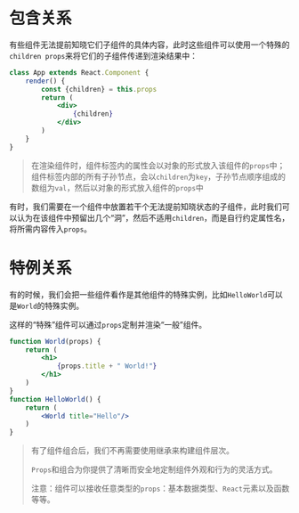 # 包含关系

有些组件无法提前知晓它们子组件的具体内容，此时这些组件可以使用一个特殊的`children props`来将它们的子组件传递到渲染结果中：

```jsx
class App extends React.Component {
    render() {
        const {children} = this.props
        return (
            <div>
                {children}
            </div>
        )
    }
}
```

> 在渲染组件时，组件标签内的属性会以对象的形式放入该组件的`props`中；组件标签内部的所有子孙节点，会以`children`为`key`，子孙节点顺序组成的数组为`val`，然后以对象的形式放入组件的`props`中

有时，我们需要在一个组件中放置若干个无法提前知晓状态的子组件，此时我们可以认为在该组件中预留出几个“洞”，然后不适用`children`，而是自行约定属性名，将所需内容传入`props`。



# 特例关系

有的时候，我们会把一些组件看作是其他组件的特殊实例，比如`HelloWorld`可以是`World`的特殊实例。

这样的“特殊”组件可以通过`props`定制并渲染“一般”组件。

```jsx
function World(props) {
    return (
        <h1>
            {props.title + " World!"}
        </h1>
    )
}
function HelloWorld() {
    return (
        <World title="Hello"/>
    )
}
```

> 有了组件组合后，我们不再需要使用继承来构建组件层次。
>
> `Props`和组合为你提供了清晰而安全地定制组件外观和行为的灵活方式。
>
> 注意：组件可以接收任意类型的`props`：基本数据类型、`React`元素以及函数等等。